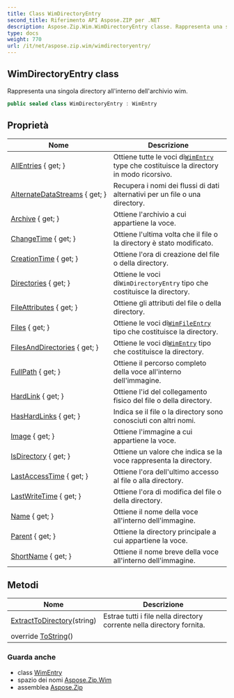 ```yaml
---
title: Class WimDirectoryEntry
second_title: Riferimento API Aspose.ZIP per .NET
description: Aspose.Zip.Wim.WimDirectoryEntry classe. Rappresenta una singola directory allinterno dellarchivio wim.
type: docs
weight: 770
url: /it/net/aspose.zip.wim/wimdirectoryentry/
---
```

## WimDirectoryEntry class

Rappresenta una singola directory all'interno dell'archivio wim.

```csharp
public sealed class WimDirectoryEntry : WimEntry
```

## Proprietà

| Nome | Descrizione |
| --- | --- |
| [AllEntries](../../aspose.zip.wim/wimdirectoryentry/allentries/) { get; } | Ottiene tutte le voci di[`WimEntry`](../wimentry/) type che costituisce la directory in modo ricorsivo. |
| [AlternateDataStreams](../../aspose.zip.wim/wimentry/alternatedatastreams/) { get; } | Recupera i nomi dei flussi di dati alternativi per un file o una directory. |
| [Archive](../../aspose.zip.wim/wimentry/archive/) { get; } | Ottiene l'archivio a cui appartiene la voce. |
| [ChangeTime](../../aspose.zip.wim/wimentry/changetime/) { get; } | Ottiene l'ultima volta che il file o la directory è stato modificato. |
| [CreationTime](../../aspose.zip.wim/wimentry/creationtime/) { get; } | Ottiene l'ora di creazione del file o della directory. |
| [Directories](../../aspose.zip.wim/wimdirectoryentry/directories/) { get; } | Ottiene le voci di`WimDirectoryEntry` tipo che costituisce la directory. |
| [FileAttributes](../../aspose.zip.wim/wimentry/fileattributes/) { get; } | Ottiene gli attributi del file o della directory. |
| [Files](../../aspose.zip.wim/wimdirectoryentry/files/) { get; } | Ottiene le voci di[`WimFileEntry`](../wimfileentry/) tipo che costituisce la directory. |
| [FilesAndDirectories](../../aspose.zip.wim/wimdirectoryentry/filesanddirectories/) { get; } | Ottiene le voci di[`WimEntry`](../wimentry/) tipo che costituisce la directory. |
| [FullPath](../../aspose.zip.wim/wimentry/fullpath/) { get; } | Ottiene il percorso completo della voce all'interno dell'immagine. |
| [HardLink](../../aspose.zip.wim/wimentry/hardlink/) { get; } | Ottiene l'id del collegamento fisico del file o della directory. |
| [HasHardLinks](../../aspose.zip.wim/wimentry/hashardlinks/) { get; } | Indica se il file o la directory sono conosciuti con altri nomi. |
| [Image](../../aspose.zip.wim/wimentry/image/) { get; } | Ottiene l'immagine a cui appartiene la voce. |
| [IsDirectory](../../aspose.zip.wim/wimentry/isdirectory/) { get; } | Ottiene un valore che indica se la voce rappresenta la directory. |
| [LastAccessTime](../../aspose.zip.wim/wimentry/lastaccesstime/) { get; } | Ottiene l'ora dell'ultimo accesso al file o alla directory. |
| [LastWriteTime](../../aspose.zip.wim/wimentry/lastwritetime/) { get; } | Ottiene l'ora di modifica del file o della directory. |
| [Name](../../aspose.zip.wim/wimentry/name/) { get; } | Ottiene il nome della voce all'interno dell'immagine. |
| [Parent](../../aspose.zip.wim/wimentry/parent/) { get; } | Ottiene la directory principale a cui appartiene la voce. |
| [ShortName](../../aspose.zip.wim/wimentry/shortname/) { get; } | Ottiene il nome breve della voce all'interno dell'immagine. |

## Metodi

| Nome | Descrizione |
| --- | --- |
| [ExtractToDirectory](../../aspose.zip.wim/wimdirectoryentry/extracttodirectory/)(string) | Estrae tutti i file nella directory corrente nella directory fornita. |
| override [ToString](../../aspose.zip.wim/wimentry/tostring/)() |  |

### Guarda anche

* class [WimEntry](../wimentry/)
* spazio dei nomi [Aspose.Zip.Wim](../../aspose.zip.wim/)
* assemblea [Aspose.Zip](../../)


